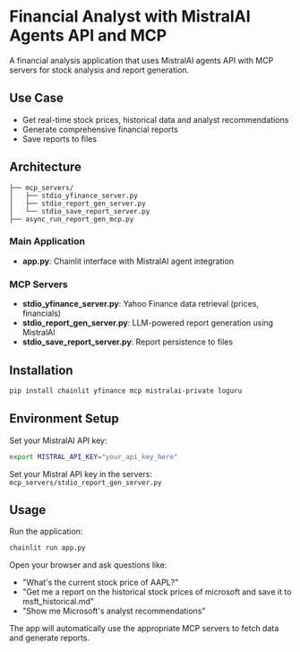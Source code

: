 # Financial Analyst with MistralAI Agents API and MCP

A financial analysis application that uses MistralAI agents API with MCP servers for stock analysis and report generation.

## Use Case

- Get real-time stock prices, historical data and analyst recommendations
- Generate comprehensive financial reports
- Save reports to files

## Architecture

```
├── mcp_servers/
│   ├── stdio_yfinance_server.py
│   ├── stdio_report_gen_server.py
│   └── stdio_save_report_server.py
├── async_run_report_gen_mcp.py
```

### Main Application
- **app.py**: Chainlit interface with MistralAI agent integration

### MCP Servers
- **stdio_yfinance_server.py**: Yahoo Finance data retrieval (prices, financials)
- **stdio_report_gen_server.py**: LLM-powered report generation using MistralAI
- **stdio_save_report_server.py**: Report persistence to files

## Installation

```bash
pip install chainlit yfinance mcp mistralai-private loguru
```

## Environment Setup

Set your MistralAI API key:
```bash
export MISTRAL_API_KEY="your_api_key_here"
```

Set your Mistral API key in the servers: `mcp_servers/stdio_report_gen_server.py`

## Usage

Run the application:
```bash
chainlit run app.py
```

Open your browser and ask questions like:
- "What's the current stock price of AAPL?"
- "Get me a report on the historical stock prices of microsoft and save it to msft_historical.md"
- "Show me Microsoft's analyst recommendations"

The app will automatically use the appropriate MCP servers to fetch data and generate reports.